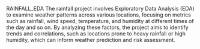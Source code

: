 RAINFALL_EDA
The rainfall project involves Exploratory Data Analysis (EDA) to examine weather patterns across various locations, focusing on metrics such as rainfall, wind speed, temperature, and humidity at different times of the day and so on. By analyzing these factors, the project aims to identify trends and correlations, such as locations prone to heavy rainfall or high humidity, which can inform weather prediction and risk assessment. 
